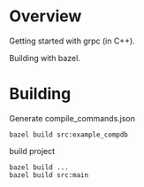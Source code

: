 # Overview
Getting started with grpc (in C++).

Building with bazel.

# Building 
Generate compile_commands.json

```shell
bazel build src:example_compdb
```

build project

```shell
bazel build ...
bazel build src:main
```
